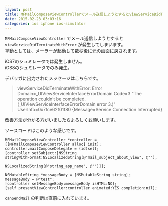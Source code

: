 ```yaml
---
layout: post
title: MFMailComposeViewControllerでメール送信しようとするとviewServiceDidTerminateWithErrorが発生してしまう
date: 2015-02-23 03:03:16
categories: ios iphone ios-simulator
---
```

<!-- {% raw %} -->
<p><code>MFMailComposeViewController</code> でメール送信しようとすると <code>viewServiceDidTerminateWithError</code> が発生してしまいます。<br>
挙動としては、メーラーが起動して数秒後に元の画面に戻されます。</p>

<p>iOS7のシュミレータでは発生しません。<br>
iOS8のシュミレータでのみ発生。</p>

<p>デバッガに出力されたメッセージはこちらです。</p>

<blockquote>
  <p>viewServiceDidTerminateWithError: Error Domain=_UIViewServiceInterfaceErrorDomain Code=3 "The operation couldn’t be completed. (_UIViewServiceInterfaceErrorDomain error 3.)" UserInfo=0x7fce62f01f80 {Message=Service Connection Interrupted}</p>
</blockquote>

<p>改善方法が分かる方がいましたらよろしくお願いします。</p>

<p>ソースコードはこのような感じです。</p>

<pre><code>MFMailComposeViewController *controller = [[MFMailComposeViewController alloc] init];
controller.mailComposeDelegate = (id)self;
[controller setSubject:[NSString stringWithFormat:NSLocalizedString(@"mail_subject_about_view", @""),
                                                  NSLocalizedString(@"string_app_name", @"")]];

NSMutableString *messageBody = [NSMutableString string];
messageBody = @"test";
[controller setMessageBody:messageBody isHTML:NO];
[self presentViewController:controller animated:YES completion:nil];
</code></pre>

<p><code>canSendMail</code> の判断は直前に入れています。</p>
<!-- {% endraw %} -->
